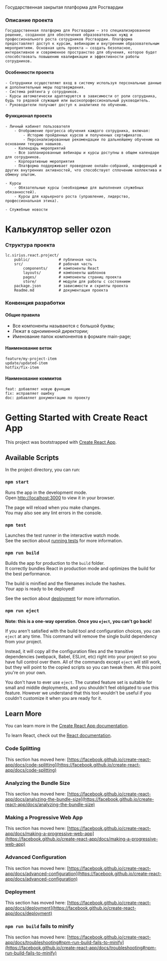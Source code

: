 Государственная закрытая платформа для Росгвардии

### Описание проекта
    Государственная платформа для Росгвардии – это специализированное решение, созданное для обеспечения образовательных нужд и профессионального роста сотрудников Росгвардии. Платформа предоставляет доступ к курсам, вебинарам и внутренним образовательным мероприятиям. Основная цель проекта – создать безопасное, интерактивное и современное пространство для обучения, которое будет способствовать повышению квалификации и эффективности работы сотрудников.

#### Особенности проекта
    - Сотрудники осуществляют вход в систему используя персональные данные и дополнительные меры подтверждения.
    - Система рейтинга у сотрудников.
    - Курсы автоматически адаптируются в зависимости от роли сотрудника, будь то рядовой служащий или высокопрофессиональный руководитель.    
    - Руководители получают доступ к аналитике по обучению.

#### Функционал проекта
    - Личный кабинет пользователя
        - Отображение прогресса обучения каждого сотрудника, включая:
            - Историю пройденных курсов и полученных сертификатов.
            - Персонализированные рекомендации по дальнейшему обучению на основании текущих навыков.
        - Календарь мероприятий
        - Все запланированные вебинары и курсы доступны в общем календаре для сотрудников.
        - Корпоративные мероприятия
        - Платформа поддерживает проведение онлайн-собраний, конференций и других внутренних активностей, что способствует сплочению коллектива и обмену опытом.
    
    - Курсы
        - Обязательные курсы (необходимые для выполнения служебных обязанностей).
        - Курсы для карьерного роста (управление, лидерство, профессиональная этика).
   
    - Служебные новости


# Калькулятор seller ozon
### Структура проекта
    lc.sirius.react.project/
        public/             # публичная часть
        src/                # рабочая часть
            components/     # компоненты React
            layouts/        # компоненты шаблонов
            pages/          # компоненты страниц проекта
            store/          # модули для работы с состоянием
        package.json        # зависимости и скрипты проекта
        Readme.md           # документация проекта

### Конвенция разработки
#### Общие правила
- Все компоненты называются с большой буквы;
- Лежат в одноименной директории;
- Именование папок компонентов в формате main-page;

#### Наименование веток
    feature/my-project-item
    update/updated-item
    hotfix/fix-item

#### Наименование коммитов
    feat: добавляет новую функцию
    fix: исправляет ошибку
    doc: добавляет документацию по проекту

# Getting Started with Create React App

This project was bootstrapped with [Create React App](https://github.com/facebook/create-react-app).

## Available Scripts

In the project directory, you can run:

### `npm start`

Runs the app in the development mode.\
Open [http://localhost:3000](http://localhost:3000) to view it in your browser.

The page will reload when you make changes.\
You may also see any lint errors in the console.

### `npm test`

Launches the test runner in the interactive watch mode.\
See the section about [running tests](https://facebook.github.io/create-react-app/docs/running-tests) for more information.

### `npm run build`

Builds the app for production to the `build` folder.\
It correctly bundles React in production mode and optimizes the build for the best performance.

The build is minified and the filenames include the hashes.\
Your app is ready to be deployed!

See the section about [deployment](https://facebook.github.io/create-react-app/docs/deployment) for more information.

### `npm run eject`

**Note: this is a one-way operation. Once you `eject`, you can't go back!**

If you aren't satisfied with the build tool and configuration choices, you can `eject` at any time. This command will remove the single build dependency from your project.

Instead, it will copy all the configuration files and the transitive dependencies (webpack, Babel, ESLint, etc) right into your project so you have full control over them. All of the commands except `eject` will still work, but they will point to the copied scripts so you can tweak them. At this point you're on your own.

You don't have to ever use `eject`. The curated feature set is suitable for small and middle deployments, and you shouldn't feel obligated to use this feature. However we understand that this tool wouldn't be useful if you couldn't customize it when you are ready for it.

## Learn More

You can learn more in the [Create React App documentation](https://facebook.github.io/create-react-app/docs/getting-started).

To learn React, check out the [React documentation](https://reactjs.org/).

### Code Splitting

This section has moved here: [https://facebook.github.io/create-react-app/docs/code-splitting](https://facebook.github.io/create-react-app/docs/code-splitting)

### Analyzing the Bundle Size

This section has moved here: [https://facebook.github.io/create-react-app/docs/analyzing-the-bundle-size](https://facebook.github.io/create-react-app/docs/analyzing-the-bundle-size)

### Making a Progressive Web App

This section has moved here: [https://facebook.github.io/create-react-app/docs/making-a-progressive-web-app](https://facebook.github.io/create-react-app/docs/making-a-progressive-web-app)

### Advanced Configuration

This section has moved here: [https://facebook.github.io/create-react-app/docs/advanced-configuration](https://facebook.github.io/create-react-app/docs/advanced-configuration)

### Deployment

This section has moved here: [https://facebook.github.io/create-react-app/docs/deployment](https://facebook.github.io/create-react-app/docs/deployment)

### `npm run build` fails to minify

This section has moved here: [https://facebook.github.io/create-react-app/docs/troubleshooting#npm-run-build-fails-to-minify](https://facebook.github.io/create-react-app/docs/troubleshooting#npm-run-build-fails-to-minify)
